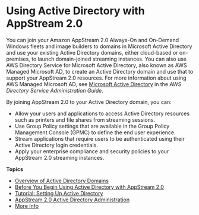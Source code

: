 # Using Active Directory with AppStream 2\.0<a name="active-directory"></a>

You can join your Amazon AppStream 2\.0 Always\-On and On\-Demand Windows fleets and image builders to domains in Microsoft Active Directory and use your existing Active Directory domains, either cloud\-based or on\-premises, to launch domain\-joined streaming instances\. You can also use AWS Directory Service for Microsoft Active Directory, also known as AWS Managed Microsoft AD, to create an Active Directory domain and use that to support your AppStream 2\.0 resources\. For more information about using AWS Managed Microsoft AD, see [Microsoft Active Directory](https://docs.aws.amazon.com/directoryservice/latest/admin-guide/directory_microsoft_ad.html) in the *AWS Directory Service Administration Guide*\.

By joining AppStream 2\.0 to your Active Directory domain, you can:
+ Allow your users and applications to access Active Directory resources such as printers and file shares from streaming sessions\.
+ Use Group Policy settings that are available in the Group Policy Management Console \(GPMC\) to define the end user experience\.
+ Stream applications that require users to be authenticated using their Active Directory login credentials\.
+ Apply your enterprise compliance and security policies to your AppStream 2\.0 streaming instances\.

**Topics**
+ [Overview of Active Directory Domains](active-directory-overview.md)
+ [Before You Begin Using Active Directory with AppStream 2\.0](active-directory-prerequisites.md)
+ [Tutorial: Setting Up Active Directory](active-directory-directory-setup.md)
+ [AppStream 2\.0 Active Directory Administration](active-directory-admin.md)
+ [More Info](active-directory-more-info.md)